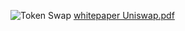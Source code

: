 ![Token Swap](https://github.com/gonzalolater/SLATs/assets/42863568/638229e9-4f1a-4bd4-bae4-7ea9b731bb54)
[whitepaper Uniswap.pdf](https://github.com/gonzalolater/SLATs/files/11957523/whitepaper.Uniswap.pdf)
